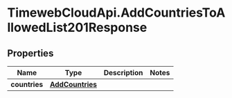 # TimewebCloudApi.AddCountriesToAllowedList201Response

## Properties

Name | Type | Description | Notes
------------ | ------------- | ------------- | -------------
**countries** | [**AddCountries**](AddCountries.md) |  | 


